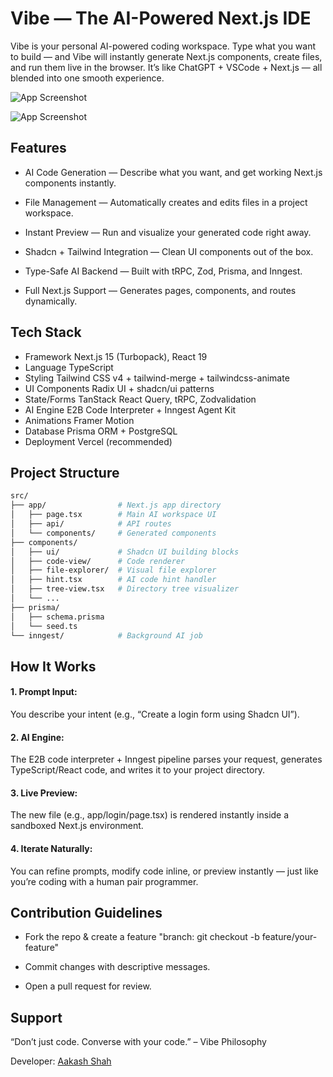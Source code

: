 # Vibe — The AI-Powered Next.js IDE


Vibe is your personal AI-powered coding workspace.
Type what you want to build — and Vibe will instantly generate Next.js components, create files, and run them live in the browser.
It’s like ChatGPT + VSCode + Next.js — all blended into one smooth experience.

![App Screenshot](https://i.ibb.co/tMrscjcw/Screenshot-from-2025-10-29-01-30-16.png)

![App Screenshot](https://i.ibb.co/XfwtZ0w8/Screenshot-from-2025-10-29-01-30-22.png)
## Features
* AI Code Generation — Describe what you want, and get working Next.js components instantly.

* File Management — Automatically creates and edits files in a project workspace.

* Instant Preview — Run and visualize your generated code right away.

* Shadcn + Tailwind Integration — Clean UI components out of the box.

* Type-Safe AI Backend — Built with tRPC, Zod, Prisma, and Inngest.

* Full Next.js Support — Generates pages, components, and routes dynamically.


## Tech Stack

* Framework	Next.js 15 (Turbopack), React 19
* Language	TypeScript
* Styling	Tailwind CSS v4 + tailwind-merge + tailwindcss-animate
* UI Components	Radix UI + shadcn/ui patterns
* State/Forms	TanStack React Query, tRPC, Zodvalidation
* AI Engine  E2B Code Interpreter + Inngest Agent Kit
* Animations	Framer Motion
* Database   Prisma ORM + PostgreSQL
* Deployment	Vercel (recommended)

## Project Structure


```bash
src/
├── app/                # Next.js app directory
│   ├── page.tsx        # Main AI workspace UI
│   ├── api/            # API routes
│   └── components/     # Generated components
├── components/
│   ├── ui/             # Shadcn UI building blocks
│   ├── code-view/      # Code renderer
│   ├── file-explorer/  # Visual file explorer
│   ├── hint.tsx        # AI code hint handler
│   ├── tree-view.tsx   # Directory tree visualizer
│   └── ...
├── prisma/
│   ├── schema.prisma
│   └── seed.ts
└── inngest/            # Background AI job 


```



## How It Works

#### 1. Prompt Input:
You describe your intent (e.g., “Create a login form using Shadcn UI”).

#### 2. AI Engine:
The E2B code interpreter + Inngest pipeline parses your request, generates TypeScript/React code, and writes it to your project directory.

#### 3. Live Preview:
The new file (e.g., app/login/page.tsx) is rendered instantly inside a sandboxed Next.js environment.

#### 4. Iterate Naturally:
You can refine prompts, modify code inline, or preview instantly — just like you’re coding with a human pair programmer.

## Contribution Guidelines

* Fork the repo & create a feature 
"branch: git checkout -b feature/your-feature"

* Commit changes with descriptive messages.

* Open a pull request for review.
## Support

“Don’t just code. Converse with your code.” – Vibe Philosophy

Developer: [Aakash Shah](https://github.com/AakashShah07)

